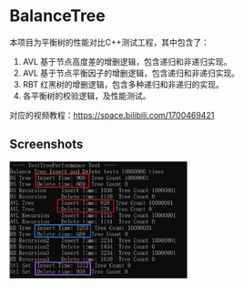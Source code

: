 # BalanceTree

本项目为平衡树的性能对比C++测试工程，其中包含了：

1. AVL 基于节点高度差的增删逻辑，包含递归和非递归实现。
2. AVL 基于节点平衡因子的增删逻辑，包含递归和非递归实现。
3. RBT 红黑树的增删逻辑，包含多种递归和非递归的实现。
4. 各平衡树的校验逻辑，及性能测试。

对应的视频教程：https://space.bilibili.com/1700469421 

## Screenshots
<img width="312" height="205" src="https://github.com/sicaril/BalanceTree/blob/main/result.png"/>
